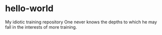 # hello-world
My idiotic training repository
One never knows the depths to which he may fall in the interests of more training.
